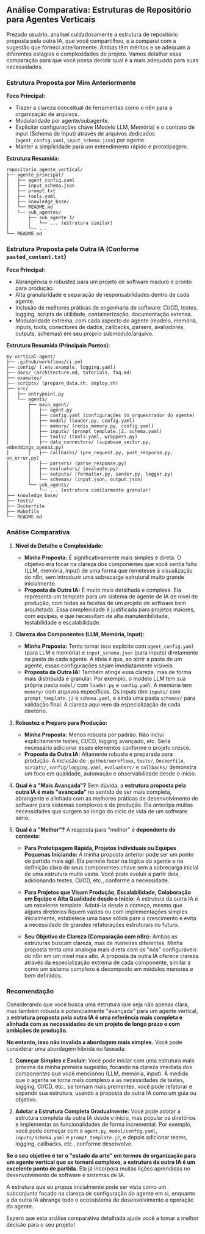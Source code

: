 ## Análise Comparativa: Estruturas de Repositório para Agentes Verticais

Prezado usuário, analisei cuidadosamente a estrutura de repositório proposta pela outra IA, que você compartilhou, e a comparei com a sugestão que forneci anteriormente. Ambas têm méritos e se adequam a diferentes estágios e complexidades de projeto. Vamos detalhar essa comparação para que você possa decidir qual é a mais adequada para suas necessidades.

### Estrutura Proposta por Mim Anteriormente

**Foco Principal:**
*   Trazer a clareza conceitual de ferramentas como o n8n para a organização de arquivos.
*   Modularidade por agente/subagente.
*   Explicitar configurações chave (Modelo LLM, Memória) e o contrato de input (Schema de Input) através de arquivos dedicados (`agent_config.yaml`, `input_schema.json`) por agente.
*   Manter a simplicidade para um entendimento rápido e prototipagem.

**Estrutura Resumida:**
```plaintext
repositorio_agente_vertical/
├── agente_principal/
│   ├── agent_config.yaml
│   ├── input_schema.json
│   ├── prompt.txt
│   ├── tools.yaml
│   ├── knowledge_base/
│   └── README.md
│   └── sub_agentes/
│       ├── sub_agente_1/
│       │   └── ... (estrutura similar)
│       └── ...
└── README.md
```

### Estrutura Proposta pela Outra IA (Conforme `pasted_content.txt`)

**Foco Principal:**
*   Abrangência e robustez para um projeto de software maduro e pronto para produção.
*   Alta granularidade e separação de responsabilidades dentro de cada agente.
*   Inclusão de melhores práticas de engenharia de software: CI/CD, testes, logging, scripts de utilidade, containerização, documentação extensa.
*   Modularidade extrema, com cada aspecto do agente (modelo, memória, inputs, tools, conectores de dados, callbacks, parsers, avaliadores, outputs, schemas) em seu próprio submódulo/arquivo.

**Estrutura Resumida (Principais Pontos):**
```plaintext
my-vertical-agent/
├── .github/workflows/ci.yml
├── config/ (.env.example, logging.yaml)
├── docs/ (architecture.md, tutorials, faq.md)
├── examples/
├── scripts/ (prepare_data.sh, deploy.sh)
├── src/
│   ├── entrypoint.py
│   └── agents/
│       ├── main_agent/
│       │   ├── agent.py
│       │   ├── config.yaml (configurações do orquestrador do agente)
│       │   ├── model/ (loader.py, config.yaml)
│       │   ├── memory/ (redis_memory.py, config.yaml)
│       │   ├── inputs/ (prompt_template.j2, schema.yaml)
│       │   ├── tools/ (tools.yaml, wrappers.py)
│       │   ├── data_connectors/ (supabase_vector.py, embeddings_openai.py)
│       │   ├── callbacks/ (pre_request.py, post_response.py, on_error.py)
│       │   ├── parsers/ (parse_response.py)
│       │   ├── evaluators/ (evaluate.py)
│       │   ├── outputs/ (formatter.py, sender.py, logger.py)
│       │   └── schemas/ (input.json, output.json)
│       └── sub_agents/
│           └── ... (estrutura similarmente granular)
├── knowledge_base/
├── tests/
├── Dockerfile
├── Makefile
└── README.md
```

### Análise Comparativa

1.  **Nível de Detalhe e Complexidade:**
    *   **Minha Proposta:** É significativamente mais simples e direta. O objetivo era focar na clareza dos componentes que você sentia falta (LLM, memória, input) de uma forma que remetesse à visualização do n8n, sem introduzir uma sobrecarga estrutural muito grande inicialmente.
    *   **Proposta da Outra IA:** É muito mais detalhada e complexa. Ela representa um template para um sistema de agente de IA de nível de produção, com todas as facetas de um projeto de software bem arquitetado. Essa complexidade é justificada para projetos maiores, com equipes, e que necessitam de alta manutenibilidade, testabilidade e escalabilidade.

2.  **Clareza dos Componentes (LLM, Memória, Input):**
    *   **Minha Proposta:** Tenta tornar isso explícito com `agent_config.yaml` (para LLM e memória) e `input_schema.json` (para inputs) diretamente na pasta de cada agente. A ideia é que, ao abrir a pasta de um agente, essas configurações sejam imediatamente visíveis.
    *   **Proposta da Outra IA:** Também atinge essa clareza, mas de forma mais distribuída e granular. Por exemplo, o modelo LLM tem sua própria pasta `model/` com `loader.py` e `config.yaml`. A memória tem `memory/` com arquivos específicos. Os inputs têm `inputs/` com `prompt_template.j2` e `schema.yaml`, e ainda uma pasta `schemas/` para validação final. A clareza aqui vem da especialização de cada diretório.

3.  **Robustez e Preparo para Produção:**
    *   **Minha Proposta:** Menos robusta por padrão. Não inclui explicitamente testes, CI/CD, logging avançado, etc. Seria necessário adicionar esses elementos conforme o projeto cresce.
    *   **Proposta da Outra IA:** Altamente robusta e preparada para produção. A inclusão de `.github/workflows`, `tests/`, `Dockerfile`, `scripts/`, `config/logging.yaml`, `evaluators/` e `callbacks/` demonstra um foco em qualidade, automação e observabilidade desde o início.

4.  **Qual é a "Mais Avançada"?**
    Sem dúvida, a **estrutura proposta pela outra IA é mais "avançada"** no sentido de ser mais completa, abrangente e alinhada com as melhores práticas de desenvolvimento de software para sistemas complexos e de produção. Ela antecipa muitas necessidades que surgem ao longo do ciclo de vida de um software sério.

5.  **Qual é a "Melhor"?**
    A resposta para "melhor" é **dependente do contexto**:

    *   **Para Prototipagem Rápida, Projetos Individuais ou Equipes Pequenas Iniciando:** A minha proposta anterior pode ser um ponto de partida mais ágil. Ela permite focar na lógica do agente e na definição clara de seus componentes chave sem a sobrecarga inicial de uma estrutura muito vasta. Você pode evoluir a partir dela, adicionando testes, CI/CD, etc., conforme a necessidade.

    *   **Para Projetos que Visam Produção, Escalabilidade, Colaboração em Equipe e Alta Qualidade desde o Início:** A estrutura da outra IA é um excelente template. Adotá-la desde o começo, mesmo que alguns diretórios fiquem vazios ou com implementações simples inicialmente, estabelece uma base sólida para o crescimento e evita a necessidade de grandes refatorações estruturais no futuro.

    *   **Seu Objetivo de Clareza (Comparação com n8n):** Ambas as estruturas buscam clareza, mas de maneiras diferentes. Minha proposta tenta uma analogia mais direta com os "nós" configuráveis do n8n em um nível mais alto. A proposta da outra IA oferece clareza através da especialização extrema de cada componente, similar a como um sistema complexo é decomposto em módulos menores e bem definidos.

### Recomendação

Considerando que você busca uma estrutura que seja não apenas clara, mas também robusta e potencialmente "avançada" para um agente vertical, a **estrutura proposta pela outra IA é uma referência mais completa e alinhada com as necessidades de um projeto de longo prazo e com ambições de produção.**

**No entanto, isso não invalida a abordagem mais simples.** Você pode considerar uma abordagem híbrida ou faseada:

1.  **Começar Simples e Evoluir:** Você pode iniciar com uma estrutura mais próxima da minha primeira sugestão, focando na clareza imediata dos componentes que você mencionou (LLM, memória, input). À medida que o agente se torna mais complexo e as necessidades de testes, logging, CI/CD, etc., se tornam mais prementes, você pode refatorar e expandir sua estrutura, usando a proposta da outra IA como um guia ou objetivo.

2.  **Adotar a Estrutura Completa Gradualmente:** Você pode adotar a estrutura completa da outra IA desde o início, mas popular os diretórios e implementar as funcionalidades de forma incremental. Por exemplo, você pode começar com o `agent.py`, `model/config.yaml`, `inputs/schema.yaml` e `prompt_template.j2`, e depois adicionar testes, logging, callbacks, etc., conforme desenvolve.

**Se o seu objetivo é ter o "estado da arte" em termos de organização para um agente vertical que se tornará complexo, a estrutura da outra IA é um excelente ponto de partida.** Ela já incorpora muitas lições aprendidas no desenvolvimento de software e sistemas de IA.

A estrutura que eu propus inicialmente pode ser vista como um subconjunto focado na clareza de configuração do agente em si, enquanto a da outra IA abrange todo o ecossistema de desenvolvimento e operação do agente.

Espero que esta análise comparativa detalhada ajude você a tomar a melhor decisão para o seu projeto!
